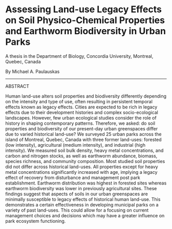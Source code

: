 # **Assessing Land-use Legacy Effects on Soil Physico-Chemical Properties and Earthworm Biodiversity in Urban Parks**

A thesis in the Department of Biology, Concordia University, Montreal, Quebec, Canada

By Michael A. Paulauskas

--------------------------------------------------------------------------------------------------

ABSTRACT

Human land-use alters soil properties and biodiversity differently depending on the intensity and type of use, often resulting in persistent temporal effects known as legacy effects. Cities are expected to be rich in legacy effects due to their development histories and complex socio-ecological landscapes. However, few urban ecological studies consider the role of history in shaping contemporary patterns. Therefore, we asked: do soil properties and biodiversity of our present-day urban greenspaces differ due to varied historical land-use? We surveyed 25 urban parks across the island of Montreal, Quebec, Canada with three former land-uses: forested (low intensity), agricultural (medium intensity), and industrial (high intensity). We measured soil bulk density, heavy metal concentrations, and carbon and nitrogen stocks, as well as earthworm abundance, biomass, species richness, and community composition. Most studied soil properties did not differ across historical land-uses. All properties except for heavy metal concentrations significantly increased with age, implying a legacy effect of recovery from disturbance and management post park establishment. Earthworm distribution was highest in forested sites whereas earthworm biodiversity was lower in previously agricultural sites. These findings suggest that aspects of soils in our urban greenspaces are minimally susceptible to legacy effects of historical human land-use. This demonstrates a certain effectiveness in developing municipal parks on a variety of past land-uses. This could allow for a focusing on current management choices and decisions which may have a greater influence on park ecosystem functioning.
